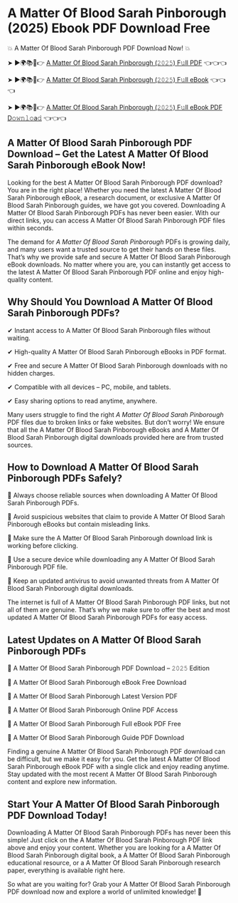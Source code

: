 # A Matter Of Blood Sarah Pinborough (2025) Ebook PDF Download Free

💥 A Matter Of Blood Sarah Pinborough PDF Download Now! 💥

➤ ►🌍📚📱👉 [A Matter Of Blood Sarah Pinborough (𝟸𝟶𝟸𝟻) F𝚞ll PDF](https://getpdf.xyz/a-matter-of-blood-sarah-pinborough) 👈👈👈


➤ ►🌍📚📱👉 [A Matter Of Blood Sarah Pinborough (𝟸𝟶𝟸𝟻) F𝚞ll eBook](https://getpdf.xyz/a-matter-of-blood-sarah-pinborough) 👈👈👈


➤ ►🌍📚📱👉 [A Matter Of Blood Sarah Pinborough (𝟸𝟶𝟸𝟻) F𝚞ll eBook PDF D𝚘𝚠𝚗𝚕𝚘a𝚍](https://getpdf.xyz/a-matter-of-blood-sarah-pinborough) 👈👈👈


## A Matter Of Blood Sarah Pinborough PDF Download – Get the Latest A Matter Of Blood Sarah Pinborough eBook Now!

Looking for the best A Matter Of Blood Sarah Pinborough PDF download? You are in the right place! Whether you need the latest A Matter Of Blood Sarah Pinborough eBook, a research document, or exclusive A Matter Of Blood Sarah Pinborough guides, we have got you covered. Downloading A Matter Of Blood Sarah Pinborough PDFs has never been easier. With our direct links, you can access A Matter Of Blood Sarah Pinborough PDF files within seconds.

The demand for *A Matter Of Blood Sarah Pinborough* PDFs is growing daily, and many users want a trusted source to get their hands on these files. That’s why we provide safe and secure A Matter Of Blood Sarah Pinborough eBook downloads. No matter where you are, you can instantly get access to the latest A Matter Of Blood Sarah Pinborough PDF online and enjoy high-quality content.

## Why Should You Download A Matter Of Blood Sarah Pinborough PDFs?

✔ Instant access to A Matter Of Blood Sarah Pinborough files without waiting.

✔ High-quality A Matter Of Blood Sarah Pinborough eBooks in PDF format.

✔ Free and secure A Matter Of Blood Sarah Pinborough downloads with no hidden charges.

✔ Compatible with all devices – PC, mobile, and tablets.

✔ Easy sharing options to read anytime, anywhere.

Many users struggle to find the right *A Matter Of Blood Sarah Pinborough* PDF files due to broken links or fake websites. But don’t worry! We ensure that all the A Matter Of Blood Sarah Pinborough eBooks and A Matter Of Blood Sarah Pinborough digital downloads provided here are from trusted sources.

## How to Download A Matter Of Blood Sarah Pinborough PDFs Safely?

📌 Always choose reliable sources when downloading A Matter Of Blood Sarah Pinborough PDFs.

📌 Avoid suspicious websites that claim to provide A Matter Of Blood Sarah Pinborough eBooks but contain misleading links.

📌 Make sure the A Matter Of Blood Sarah Pinborough download link is working before clicking.

📌 Use a secure device while downloading any A Matter Of Blood Sarah Pinborough PDF file.

📌 Keep an updated antivirus to avoid unwanted threats from A Matter Of Blood Sarah Pinborough digital downloads.

The internet is full of A Matter Of Blood Sarah Pinborough PDF links, but not all of them are genuine. That’s why we make sure to offer the best and most updated A Matter Of Blood Sarah Pinborough PDFs for easy access.

## Latest Updates on A Matter Of Blood Sarah Pinborough PDFs

🔹 A Matter Of Blood Sarah Pinborough PDF Download – 𝟸𝟶𝟸𝟻 Edition

🔹 A Matter Of Blood Sarah Pinborough eBook Free Download

🔹 A Matter Of Blood Sarah Pinborough Latest Version PDF

🔹 A Matter Of Blood Sarah Pinborough Online PDF Access

🔹 A Matter Of Blood Sarah Pinborough Full eBook PDF Free

🔹 A Matter Of Blood Sarah Pinborough Guide PDF Download

Finding a genuine A Matter Of Blood Sarah Pinborough PDF download can be difficult, but we make it easy for you. Get the latest A Matter Of Blood Sarah Pinborough eBook PDF with a single click and enjoy reading anytime. Stay updated with the most recent A Matter Of Blood Sarah Pinborough content and explore new information.

## Start Your A Matter Of Blood Sarah Pinborough PDF Download Today!

Downloading A Matter Of Blood Sarah Pinborough PDFs has never been this simple! Just click on the A Matter Of Blood Sarah Pinborough PDF link above and enjoy your content. Whether you are looking for a A Matter Of Blood Sarah Pinborough digital book, a A Matter Of Blood Sarah Pinborough educational resource, or a A Matter Of Blood Sarah Pinborough research paper, everything is available right here.

So what are you waiting for? Grab your A Matter Of Blood Sarah Pinborough PDF download now and explore a world of unlimited knowledge! 🚀